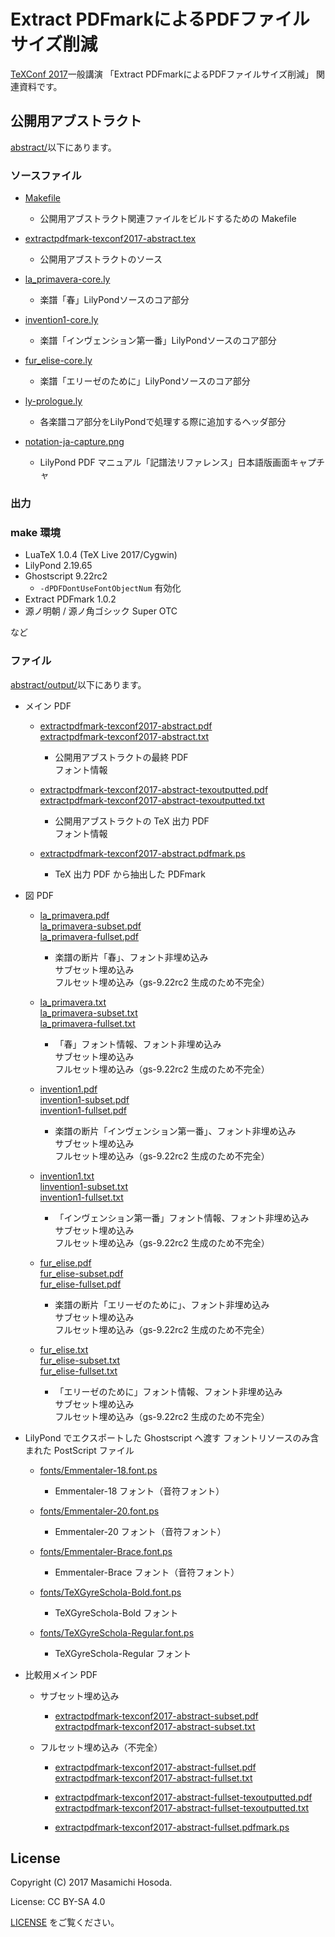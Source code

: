 <!-- -*- coding: utf-8 -*- -->
# Extract PDFmarkによるPDFファイルサイズ削減

[TeXConf 2017](https://texconf2017.tumblr.com/)一般講演
「Extract PDFmarkによるPDFファイルサイズ削減」
関連資料です。

## 公開用アブストラクト

[abstract/](./abstract/)以下にあります。

### ソースファイル

* [Makefile
](./abstract/Makefile)

    - 公開用アブストラクト関連ファイルをビルドするための Makefile

* [extractpdfmark-texconf2017-abstract.tex
](./abstract/extractpdfmark-texconf2017-abstract.tex)

    - 公開用アブストラクトのソース

* [la_primavera-core.ly
](./abstract/la_primavera-core.ly)

    - 楽譜「春」LilyPondソースのコア部分

* [invention1-core.ly
](./abstract/invention1-core.ly)

    - 楽譜「インヴェンション第一番」LilyPondソースのコア部分

* [fur_elise-core.ly
](./abstract/fur_elise-core.ly)

    - 楽譜「エリーゼのために」LilyPondソースのコア部分

* [ly-prologue.ly
](./abstract/ly-prologue.ly)

    - 各楽譜コア部分をLilyPondで処理する際に追加するヘッダ部分

* [notation-ja-capture.png
](./abstract/notation-ja-capture.png)

    - LilyPond PDF マニュアル「記譜法リファレンス」日本語版画面キャプチャ

### 出力

### make 環境

* LuaTeX 1.0.4 (TeX Live 2017/Cygwin)
* LilyPond 2.19.65
* Ghostscript 9.22rc2
    + `-dPDFDontUseFontObjectNum` 有効化
* Extract PDFmark 1.0.2
* 源ノ明朝 / 源ノ角ゴシック Super OTC

など

### ファイル

[abstract/output/](./abstract/output/)以下にあります。

* メイン PDF

    + [extractpdfmark-texconf2017-abstract.pdf
](./abstract/output/extractpdfmark-texconf2017-abstract.pdf)  
[extractpdfmark-texconf2017-abstract.txt
](./abstract/output/extractpdfmark-texconf2017-abstract.txt)

        - 公開用アブストラクトの最終 PDF  
        フォント情報

    + [extractpdfmark-texconf2017-abstract-texoutputted.pdf
](./abstract/output/extractpdfmark-texconf2017-abstract-texoutputted.pdf)  
[extractpdfmark-texconf2017-abstract-texoutputted.txt
](./abstract/output/extractpdfmark-texconf2017-abstract-texoutputted.txt)

        - 公開用アブストラクトの TeX 出力 PDF  
        フォント情報

    + [extractpdfmark-texconf2017-abstract.pdfmark.ps
](./abstract/output/extractpdfmark-texconf2017-abstract.pdfmark.ps)

        - TeX 出力 PDF から抽出した PDFmark

* 図 PDF

    + [la_primavera.pdf
](./abstract/output/la_primavera.pdf)  
[la_primavera-subset.pdf
](./abstract/output/la_primavera-subset.pdf)  
[la_primavera-fullset.pdf
](./abstract/output/la_primavera-fullset.pdf)

        - 楽譜の断片「春」、フォント非埋め込み  
        サブセット埋め込み  
        フルセット埋め込み（gs-9.22rc2 生成のため不完全）

    + [la_primavera.txt
](./abstract/output/la_primavera.txt)  
[la_primavera-subset.txt
](./abstract/output/la_primavera-subset.txt)  
[la_primavera-fullset.txt
](./abstract/output/la_primavera-fullset.txt)

        - 「春」フォント情報、フォント非埋め込み  
        サブセット埋め込み  
        フルセット埋め込み（gs-9.22rc2 生成のため不完全）

    + [invention1.pdf
](./abstract/output/invention1.pdf)  
[invention1-subset.pdf
](./abstract/output/invention1-subset.pdf)  
[invention1-fullset.pdf
](./abstract/output/invention1-fullset.pdf)

        - 楽譜の断片「インヴェンション第一番」、フォント非埋め込み  
	      サブセット埋め込み  
        フルセット埋め込み（gs-9.22rc2 生成のため不完全）

    + [invention1.txt
](./abstract/output/invention1.txt)  
[linvention1-subset.txt
](./abstract/output/invention1-subset.txt)  
[invention1-fullset.txt
](./abstract/output/invention1-fullset.txt)

        - 「インヴェンション第一番」フォント情報、フォント非埋め込み  
	      サブセット埋め込み  
        フルセット埋め込み（gs-9.22rc2 生成のため不完全）

    + [fur_elise.pdf
](./abstract/output/fur_elise.pdf)  
[fur_elise-subset.pdf
](./abstract/output/fur_elise-subset.pdf)  
[fur_elise-fullset.pdf
](./abstract/output/fur_elise-fullset.pdf)

        - 楽譜の断片「エリーゼのために」、フォント非埋め込み  
        サブセット埋め込み  
        フルセット埋め込み（gs-9.22rc2 生成のため不完全）

    + [fur_elise.txt
](./abstract/output/fur_elise.txt)  
[fur_elise-subset.txt
](./abstract/output/fur_elise-subset.txt)  
[fur_elise-fullset.txt
](./abstract/output/fur_elise-fullset.txt)

        - 「エリーゼのために」フォント情報、フォント非埋め込み  
        サブセット埋め込み  
        フルセット埋め込み（gs-9.22rc2 生成のため不完全）

* LilyPond でエクスポートした Ghostscript へ渡す
フォントリソースのみ含まれた PostScript ファイル

    + [fonts/Emmentaler-18.font.ps
](./abstract/output/fonts/Emmentaler-18.font.ps)

        - Emmentaler-18 フォント（音符フォント）

    + [fonts/Emmentaler-20.font.ps
](./abstract/output/fonts/Emmentaler-20.font.ps)

        - Emmentaler-20 フォント（音符フォント）

    + [fonts/Emmentaler-Brace.font.ps
](./abstract/output/fonts/Emmentaler-Brace.font.ps)

        - Emmentaler-Brace フォント（音符フォント）

    + [fonts/TeXGyreSchola-Bold.font.ps
](./abstract/output/fonts/TeXGyreSchola-Bold.font.ps)

        - TeXGyreSchola-Bold フォント

    + [fonts/TeXGyreSchola-Regular.font.ps
](./abstract/output/fonts/TeXGyreSchola-Regular.font.ps)

        - TeXGyreSchola-Regular フォント

* 比較用メイン PDF

    + サブセット埋め込み

        - [extractpdfmark-texconf2017-abstract-subset.pdf
](./abstract/output/extractpdfmark-texconf2017-abstract-subset.pdf)  
[extractpdfmark-texconf2017-abstract-subset.txt
](./abstract/output/extractpdfmark-texconf2017-abstract-subset.txt)

    + フルセット埋め込み（不完全）

        - [extractpdfmark-texconf2017-abstract-fullset.pdf
](./abstract/output/extractpdfmark-texconf2017-abstract-fullset.pdf)  
[extractpdfmark-texconf2017-abstract-fullset.txt
](./abstract/output/extractpdfmark-texconf2017-abstract-fullset.txt)

        - [extractpdfmark-texconf2017-abstract-fullset-texoutputted.pdf
](./abstract/output/extractpdfmark-texconf2017-abstract-fullset-texoutputted.pdf)  
[extractpdfmark-texconf2017-abstract-fullset-texoutputted.txt
](./abstract/output/extractpdfmark-texconf2017-abstract-fullset-texoutputted.txt)

        - [extractpdfmark-texconf2017-abstract-fullset.pdfmark.ps
](./abstract/output/extractpdfmark-texconf2017-abstract-fullset.pdfmark.ps)

## License

Copyright (C) 2017 Masamichi Hosoda.

License: CC BY-SA 4.0

[LICENSE](./LICENSE) をご覧ください。
